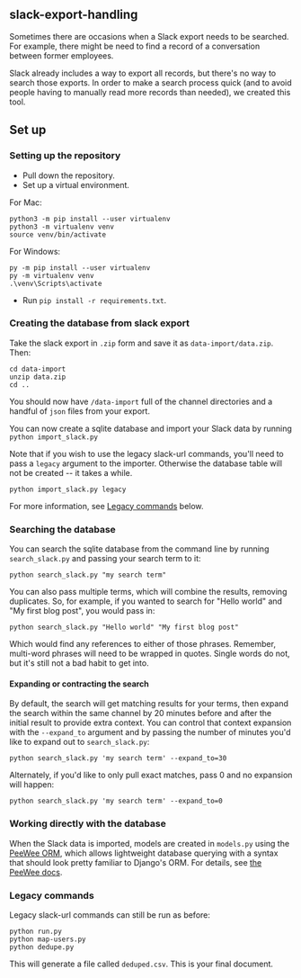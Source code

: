 ## slack-export-handling

Sometimes there are occasions when a Slack export needs to be searched. For example, there might be need to find a record of a conversation between former employees.

Slack already includes a way to export all records, but there's no way to search those exports. In order to make a search process quick (and to avoid people having to manually read more records than needed), we created this tool.

## Set up

### Setting up the repository

* Pull down the repository.
* Set up a virtual environment.

For Mac:
``` 
python3 -m pip install --user virtualenv
python3 -m virtualenv venv
source venv/bin/activate
```

For Windows:
```
py -m pip install --user virtualenv
py -m virtualenv venv
.\venv\Scripts\activate
```

* Run `pip install -r requirements.txt`.

### Creating the database from slack export

Take the slack export in `.zip` form and save it as `data-import/data.zip`. Then:

```
cd data-import
unzip data.zip
cd ..
```

You should now have `/data-import` full of the channel directories and a handful of `json` files from your export.

You can now create a sqlite database and import your Slack data by running `python import_slack.py`

Note that if you wish to use the legacy slack-url commands, you'll need to pass a `legacy` argument to the importer.
Otherwise the database table will not be created -- it takes a while.

`python import_slack.py legacy`

For more information, see [Legacy commands](#legacy-commands) below.


### Searching the database

You can search the sqlite database from the command line by running `search_slack.py` and passing your search term to it:

`python search_slack.py "my search term"`

You can also pass multiple terms, which will combine the results, removing duplicates. So, for example, if you wanted to search for 
"Hello world" and "My first blog post", you would pass in:

`python search_slack.py "Hello world" "My first blog post"`

Which would find any references to either of those phrases. Remember, multi-word phrases will need to be wrapped in quotes. 
Single words do not, but it's still not a bad habit to get into.


#### Expanding or contracting the search

By default, the search will get matching results for your terms, then expand the search within the same channel by 20 minutes 
before and after the initial result to provide extra context. You can control that context expansion with the `--expand_to` argument
and by passing the number of minutes you'd like to expand out to `search_slack.py`:

`python search_slack.py 'my search term' --expand_to=30`

Alternately, if you'd like to only pull exact matches, pass 0 and no expansion will happen:

`python search_slack.py 'my search term' --expand_to=0`


### Working directly with the database
When the Slack data is imported, models are created in `models.py` using the [PeeWee ORM](http://docs.peewee-orm.com/en/latest/index.html), 
which allows lightweight database querying with a syntax that should look pretty familiar to Django's ORM. 
For details, see [the PeeWee docs](http://docs.peewee-orm.com/en/latest/peewee/quickstart.html#retrieving-data).


### Legacy commands

Legacy slack-url commands can still be run as before:

```
python run.py
python map-users.py
python dedupe.py
```

This will generate a file called `deduped.csv`. This is your final document.
